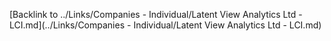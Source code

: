 

[Backlink to ../Links/Companies - Individual/Latent View Analytics Ltd - LCI.md](../Links/Companies - Individual/Latent View Analytics Ltd - LCI.md)